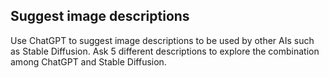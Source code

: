 ## Suggest image descriptions

Use ChatGPT to suggest image descriptions to be used by other AIs such as Stable Diffusion.
Ask 5 different descriptions to explore the combination among ChatGPT and Stable Diffusion.